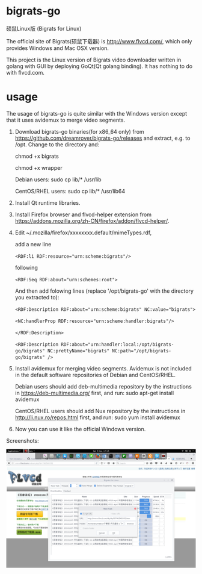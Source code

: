 # bigrats-go
硕鼠Linux版 (Bigrats for Linux)

The official site of Bigrats(硕鼠下载器) is http://www.flvcd.com/, which only provides Windows and Mac OSX version.

This project is the Linux version of Bigrats video downloader written in golang with GUI by deploying GoQt(Qt golang binding). It has nothing to do with flvcd.com.

# usage
The usage of bigrats-go is quite similar with the Windows version except that it uses avidemux to merge video segments.

1. Download bigrats-go binaries(for x86_64 only) from https://github.com/dreamrover/bigrats-go/releases and extract, e.g. to /opt. Change to the directory and:

    chmod +x bigrats
    
    chmod +x wrapper

    Debian users: sudo cp lib/* /usr/lib
    
    CentOS/RHEL users: sudo cp lib/* /usr/lib64
    
2. Install Qt runtime libraries.
3. Install Firefox browser and flvcd-helper extension from https://addons.mozilla.org/zh-CN/firefox/addon/flvcd-helper/.
4. Edit ~/.mozilla/firefox/xxxxxxxx.default/mimeTypes.rdf, 

    add a new line 
    
    `<RDF:li RDF:resource="urn:scheme:bigrats"/>` 
    
    following 
    
    `<RDF:Seq RDF:about="urn:schemes:root">`
    
    
    And then add folowing lines (replace '/opt/bigrats-go' with the directory you extracted to):
    
     `<RDF:Description RDF:about="urn:scheme:bigrats" NC:value="bigrats">`
     
     `<NC:handlerProp RDF:resource="urn:scheme:handler:bigrats"/>`
     
     `</RDF:Description>`
     
     `<RDF:Description RDF:about="urn:handler:local:/opt/bigrats-go/bigrats" NC:prettyName="bigrats" NC:path="/opt/bigrats-go/bigrats" />`    
    
5. Install avidemux for merging video segments. Avidemux is not included in the default software repositories of Debian and CentOS/RHEL.

    Debian users should add deb-multimedia repository by the instructions in https://deb-multimedia.org/ first, 
    and run: sudo apt-get install avidemux
    
    CentOS/RHEL users should add Nux repository by the instructions in http://li.nux.ro/repos.html first, 
    and run: sudo yum install avidemux
    
6. Now you can use it like the official Windows version.
    
Screenshots:

![image](https://github.com/dreamrover/screenshots/blob/master/bigrats-go.png)
